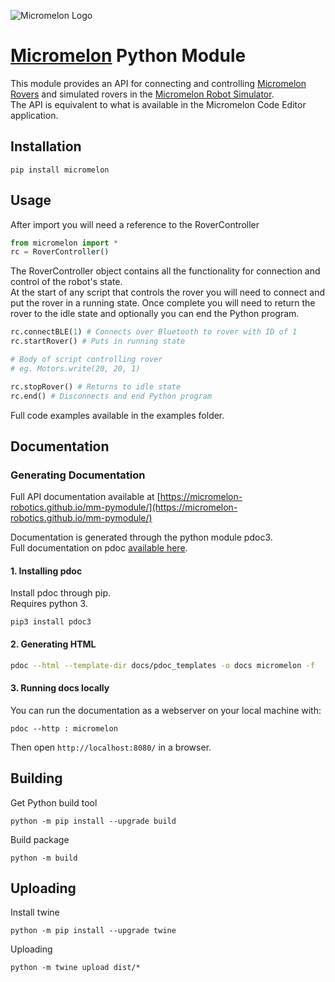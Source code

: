 ![Micromelon Logo](https://micromelon-robotics.github.io/mm-pymodule/mm-logo.png)
# [Micromelon](https://www.micromelon.com.au) Python Module

This module provides an API for connecting and controlling [Micromelon Rovers](https://www.micromelon.com.au/rover.html?) and simulated rovers in the [Micromelon Robot Simulator](https://www.micromelon.com.au/simulator.html).  
The API is equivalent to what is available in the Micromelon Code Editor application.

## Installation

```
pip install micromelon
```

## Usage
After import you will need a reference to the RoverController
```python
from micromelon import *
rc = RoverController()
```
The RoverController object contains all the functionality for connection and control of the robot's state.  
At the start of any script that controls the rover you will need to connect and put the rover in a running state.
Once complete you will need to return the rover to the idle state and optionally you can end the Python program.
```python
rc.connectBLE(1) # Connects over Bluetooth to rover with ID of 1
rc.startRover() # Puts in running state

# Body of script controlling rover
# eg. Motors.write(20, 20, 1)

rc.stopRover() # Returns to idle state
rc.end() # Disconnects and end Python program
```
Full code examples available in the examples folder.

## Documentation

### Generating Documentation
Full API documentation available at [https://micromelon-robotics.github.io/mm-pymodule/](https://micromelon-robotics.github.io/mm-pymodule/)  

Documentation is generated through the python module pdoc3.  
Full documentation on pdoc [available here](https://pdoc3.github.io/pdoc/).

#### 1. Installing pdoc
Install pdoc through pip.  
Requires python 3.  
```
pip3 install pdoc3
```

#### 2. Generating HTML
```bash
pdoc --html --template-dir docs/pdoc_templates -o docs micromelon -f
```

#### 3. Running docs locally
You can run the documentation as a webserver on your local machine with:  
```
pdoc --http : micromelon
```
Then open `http://localhost:8080/` in a browser.

## Building

Get Python build tool
```
python -m pip install --upgrade build
```
Build package
```
python -m build
```

## Uploading
Install twine
```
python -m pip install --upgrade twine
```
Uploading
```
python -m twine upload dist/*
```
